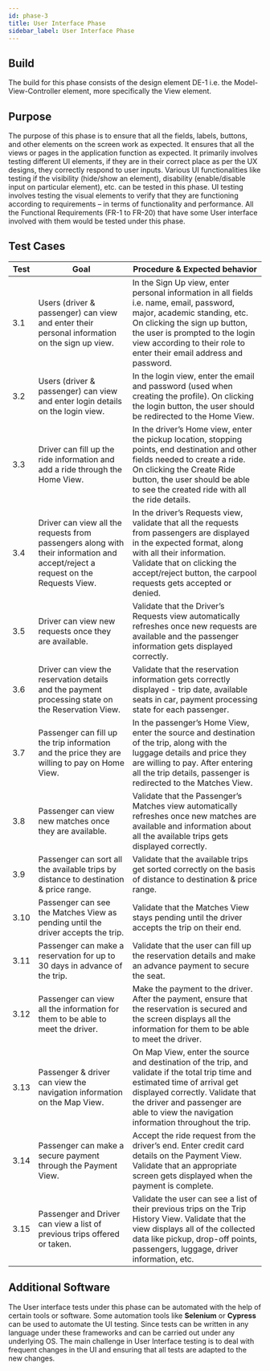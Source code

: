 ```yaml
---
id: phase-3
title: User Interface Phase
sidebar_label: User Interface Phase
---
```


## Build

The build for this phase consists of the design element DE-1 i.e. the Model-View-Controller element, more specifically the View element.

## Purpose

The purpose of this phase is to ensure that all the fields, labels, buttons, and other elements on the screen work as expected. It ensures that all the views or pages in the application function as expected. It primarily involves testing different UI elements, if they are in their correct place as per the UX designs, they correctly respond to user inputs. Various UI functionalities like testing if the visibility (hide/show an element), disability (enable/disable input on particular element), etc. can be tested in this phase. UI testing involves testing the visual elements to verify that they are functioning according to requirements – in terms of functionality and performance. All the Functional Requirements (FR-1 to FR-20) that have some User interface involved with them would be tested under this phase. 

## Test Cases

| Test | Goal | Procedure & Expected behavior |
|------|------|-----------|
3.1 | Users (driver & passenger) can view and enter their personal information on the sign up view.  | In the Sign Up view, enter personal information in all fields i.e. name, email, password, major, academic standing, etc. On clicking the sign up button, the user is prompted to the login view according to their role to enter their email address and password. 
3.2 | Users (driver & passenger) can view and enter login details on the login view. | In the login view, enter the email and password (used when creating the profile). On clicking the login button, the user should be redirected to the Home View.
3.3 | Driver can fill up the ride information and add a ride through the Home View. | In the driver’s Home view, enter the pickup location, stopping points, end destination and other fields needed to create a ride. On clicking the Create Ride button, the user should be able to see the created ride with all the ride details.
3.4 | Driver can view all the requests from passengers along with their information and accept/reject a request on the Requests View. | In the driver’s Requests view, validate that all the requests from passengers are displayed in the expected format, along with all their information. Validate that on clicking the accept/reject button, the carpool requests gets accepted or denied.  
3.5 | Driver can view new requests once they are available. | Validate that the Driver’s Requests view automatically refreshes once new requests are available and the passenger information gets displayed correctly.
3.6 | Driver can view the reservation details and the payment processing state on the Reservation View. | Validate that the reservation information gets correctly displayed - trip date, available seats in car, payment processing state for each passenger.
3.7 | Passenger can fill up the trip information and the price they are willing to pay on Home View. | In the passenger’s Home View, enter the source and destination of the trip, along with the luggage details and price they are willing to pay. After entering all the trip details, passenger is redirected to the Matches View. 
3.8 | Passenger can view new matches once they are available.  | Validate that the Passenger’s Matches view automatically refreshes once new matches are available and information about all the available trips gets displayed correctly.
3.9 | Passenger can sort all the available trips by distance to destination & price range. | Validate that the available trips get sorted correctly on the basis of distance to destination & price range.
3.10 | Passenger can see the Matches View as pending until the driver accepts the trip. | Validate that the Matches View stays pending until the driver accepts the trip on their end.
3.11 | Passenger can make a reservation for up to 30 days in advance of the trip. | Validate that the user can fill up the reservation details and make an advance payment to secure the seat.
3.12 | Passenger can view all the information for them to be able to meet the driver. | Make the payment to the driver. After the payment, ensure that the reservation is secured and the screen displays all the information for them to be able to meet the driver.
3.13 | Passenger & driver can view the navigation information on the Map View. | On Map View, enter the source and destination of the trip, and validate if the total trip time and estimated time of arrival get displayed correctly. Validate that the driver and passenger are able to view the navigation information throughout the trip.
3.14 | Passenger can make a secure payment through the Payment View. | Accept the ride request from the driver’s end. Enter credit card details on the Payment View. Validate that an appropriate screen gets displayed when the payment is complete. 
3.15 | Passenger and Driver can view a list of previous trips offered or taken. | Validate the user can see a list of their previous trips on the Trip History View. Validate that the view displays all of the collected data like pickup, drop-off points, passengers, luggage, driver information, etc.



## Additional Software

The User interface tests under this phase can be automated with the help of certain tools or software. Some automation tools like **Selenium** or **Cypress** can be used to automate the UI testing. Since tests can be written in any language under these frameworks and can be carried out under any underlying OS. The main challenge in User Interface testing is to deal with frequent changes in the UI and ensuring that all tests are adapted to the new changes.
